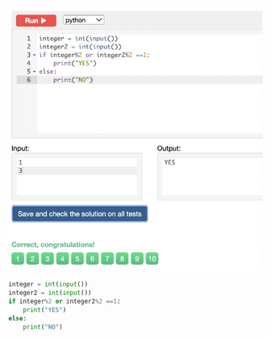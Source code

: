 ![Solution](https://github.com/KaiFig/unit-1/blob/main/Snakify/Lesson%203/At_least_one_odd.jpg)

```.py
integer = int(input())
integer2 = int(input())
if integer%2 or integer2%2 ==1:
    print("YES")
else:
    print("NO")
